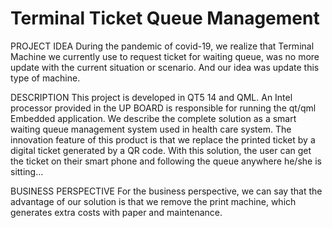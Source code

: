 # Terminal Ticket Queue Management

PROJECT IDEA
During the pandemic of covid-19, we realize that Terminal Machine we currently use to request ticket for waiting queue, was no more update 
with the current situation or scenario. And our idea was update this type of machine.

DESCRIPTION
This project is developed in QT5 14 and QML.
An Intel processor provided in the UP BOARD is responsible for running the qt/qml Embedded application.
We describe the complete solution as a smart waiting queue management system used in health care system.
The innovation feature of this product is that we replace the printed ticket by a digital ticket generated by a QR code.
With this solution, the user can get the ticket on their smart phone and following the queue anywhere he/she is sitting...

BUSINESS PERSPECTIVE
For the business perspective, we can say that the advantage of our solution is that we remove the print machine, which generates extra costs with paper and maintenance.
